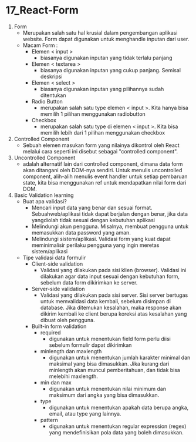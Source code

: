 # 17_React-Form

1. Form 
    - Merupakan salah satu hal krusial dalam pengembangan aplikasi website. Form dapat digunakan untuk menghandle inputan dari user.
    - Macam Form :
        - Elemen < input >
            - biasanya digunakan inputan yang tidak terlalu panjang
        - Elemen < textarea >
            - biasanya digunakan inputan yang cukup panjang. Semisal deskripsi
        - Elemen < select >
            - biasanya digunakan inputan yang pilihannya sudah ditentukan
        - Radio Button
            - merupakan salah satu type elemen < input >. Kita hanya bisa memilih 1 pilihan menggunakan radiobutton
        - Checkbox
            - merupakan salah satu type di elemen < input >. Kita bisa memilih lebih dari 1 pilihan menggunakan checkbox
2. Controlled Component
    - Sebuah elemen masukan form yang nilainya dikontrol oleh React melalui cara seperti ini disebut sebagai "controlled component".
3. Uncontrolled Component
    - adalah alternatif lain dari controlled component, dimana data form akan ditangani oleh DOM-nya sendiri. Untuk menulis uncontrolled component, alih-alih menulis event handler untuk setiap pembaruan state, kita bisa menggunakan ref untuk mendapatkan nilai form dari DOM.
4. Basic Validation learning
    - Buat apa validasi?
        - Mencari input data yang benar dan sesuai format. Sebuahweb/aplikasi tidak dapat berjalan dengan benar, jika data yangdiolah tidak sesuai dengan kebutuhan aplikasi
        - Melindungi akun pengguna. Misalnya, membuat pengguna untuk memasukkan data password yang aman.
        - Melindungi sistem/aplikasi. Validasi form yang kuat dapat meminimalisir perilaku pengguna yang ingin meretas sistem/aplikasi
    - Tipe validasi data formulir
        - Client-side validation
            - Validasi yang dilakukan pada sisi klien (browser). Validasi ini dilakukan agar data input sesuai dengan kebutuhan form, sebelum data form dikirimkan ke server.
        - Server-side validation
            - Validasi yang dilakukan pada sisi server. Sisi server bertugas untuk memvalidasi data kembali, sebelum disimpan di database. Jika ditemukan kesalahan, maka response akan dikirim kembali ke client berupa koreksi atas kesalahan yang dibuat oleh pengguna.
        - Built-in form validation
            - required
                - digunakan untuk menentukan field form perlu diisi sebelum formulir dapat dikirimkan
            - minlength dan maxlength
                - digunakan untuk menentukan jumlah karakter minimal dan maksimal yang bisa dimasukkan. Jika kurang dari minlength akan muncul pemberitahuan, dan tidak bisa melebihi maxlength.
            - min dan max
                - digunakan untuk menentukan nilai minimum dan maksimum dari angka yang bisa dimasukkan.
            - type
                - digunakan untuk menentukan apakah data berupa angka, email, atau type yang lainnya.
            - pattern 
                - digunakan untuk menentukan regular expression (regex) yang mendefinisikan pola data yang boleh dimasukkan.
        